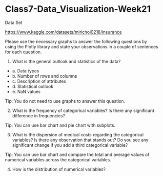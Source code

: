 # Class7-Data_Visualization-Week21


Data Set

https://www.kaggle.com/datasets/mirichoi0218/insurance

Please use the necessary graphs to answer the following questions by using the Plotly library and state your observations in a couple of sentences for each question. 

1. What is the general outlook and statistics of the data?
* a. Data types
* b. Number of rows and columns
* c. Description of attributes
* d. Statistical outlook
* e. NaN values

Tip: You do not need to use graphs to answer this question. 


2. What is the frequency of categorical variables? Is there any significant difference in frequencies?

Tip: You can use bar chart and pie chart with subplots.


3. What is the dispersion of medical costs regarding the categorical variables? Is there any observation that stands out? Do you see any significant change if you add a third categorical variable?

Tip: You can use bar chart and compare the total and average values of numerical variables across the categorical variables. 
	
	
4.  How is the distribution of numerical variables? 
